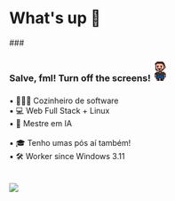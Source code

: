 <h1 align="left">What's up 🤙</h1>
###

### Salve, fml! Turn off the screens! <img src="gif_fred_d.gif" width="25px"> 
###
▪ 👨🏻‍🍳 Cozinheiro de software<br>
▪ 💻 Web Full Stack + Linux<br>
▪ 🤖 Mestre em IA<br>              
▪ 🎓 Tenho umas pós aí também!<br>
▪ 🛠️ Worker since Windows 3.11<br>
<br><br>
<a href="https://www.linkedin.com/in/fbamuniz/" target="_blank"><img src="https://img.shields.io/badge/-LinkedIn-%230077B5?style=for-the-badge&logo=linkedin&logoColor=white" target="_blank"></a> 
